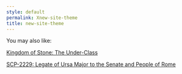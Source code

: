 ```yaml
---
style: default
permalink: Xnew-site-theme
title: new-site-theme
---
```

You may also like:

[Kingdom of Stone: The Under-Class](http://scp-wiki.net/kingdom-of-stone-the-under-class)

[SCP-2229: Legate of Ursa Major to the Senate and People of Rome](http://scp-wiki.net/scp-2229)
